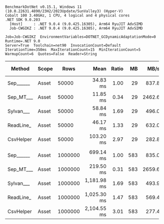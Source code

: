 ```

BenchmarkDotNet v0.15.1, Windows 11 (10.0.22631.4890/23H2/2023Update/SunValley3) (Hyper-V)
Cobalt 100 3.40GHz, 1 CPU, 4 logical and 4 physical cores
.NET SDK 9.0.203
  [Host]     : .NET 9.0.4 (9.0.425.16305), Arm64 RyuJIT AdvSIMD
  Job-CWGIKZ : .NET 9.0.4 (9.0.425.16305), Arm64 RyuJIT AdvSIMD

Job=Job-CWGIKZ  EnvironmentVariables=DOTNET_GCDynamicAdaptationMode=0  Runtime=.NET 9.0  
Server=True  Toolchain=net90  InvocationCount=Default  
IterationTime=350ms  MaxIterationCount=15  MinIterationCount=5  
WarmupCount=6  Quotes=False  Reader=String  

```
| Method    | Scope | Rows    | Mean        | Ratio | MB  | MB/s   | ns/row | Allocated  | Alloc Ratio |
|---------- |------ |-------- |------------:|------:|----:|-------:|-------:|-----------:|------------:|
| Sep______ | Asset | 50000   |    34.83 ms |  1.00 |  29 |  837.8 |  696.6 |   13.48 MB |        1.00 |
| Sep_MT___ | Asset | 50000   |    11.85 ms |  0.34 |  29 | 2462.6 |  237.0 |   13.53 MB |        1.00 |
| Sylvan___ | Asset | 50000   |    58.84 ms |  1.69 |  29 |  496.0 | 1176.7 |   13.63 MB |        1.01 |
| ReadLine_ | Asset | 50000   |    46.17 ms |  1.33 |  29 |  632.0 |  923.5 |   99.74 MB |        7.40 |
| CsvHelper | Asset | 50000   |   103.20 ms |  2.97 |  29 |  282.8 | 2064.1 |   13.64 MB |        1.01 |
|           |       |         |             |       |     |        |        |            |             |
| Sep______ | Asset | 1000000 |   699.14 ms |  1.00 | 583 |  835.0 |  699.1 |  260.41 MB |        1.00 |
| Sep_MT___ | Asset | 1000000 |   219.50 ms |  0.31 | 583 | 2659.6 |  219.5 |  268.09 MB |        1.03 |
| Sylvan___ | Asset | 1000000 | 1,181.98 ms |  1.69 | 583 |  493.9 | 1182.0 |  260.57 MB |        1.00 |
| ReadLine_ | Asset | 1000000 | 1,025.30 ms |  1.47 | 583 |  569.4 | 1025.3 | 1991.04 MB |        7.65 |
| CsvHelper | Asset | 1000000 | 2,104.55 ms |  3.01 | 583 |  277.4 | 2104.5 |  260.58 MB |        1.00 |
